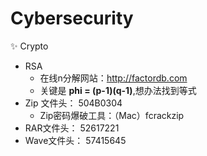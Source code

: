# Cybersecurity

✨ Crypto
- RSA
   - 在线n分解网站：http://factordb.com
   - 关键是 **phi = (p-1)(q-1)**,想办法找到等式
- Zip 文件头： 504B0304
   - Zip密码爆破工具：（Mac）fcrackzip
- RAR文件头： 52617221
- Wave文件头： 57415645
